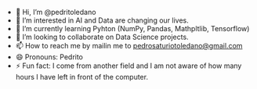 - 👋 Hi, I’m @pedritoledano
- 👀 I’m interested in AI and Data are changing our lives.  
- 🌱 I’m currently learning Pyhton (NumPy, Pandas, Mathpltlib, Tensorflow)
- 💞️ I’m looking to collaborate on Data Science projects.
- 📫 How to reach me by mailin me to pedrosaturiotoledano@gmail.com    
- 😄 Pronouns: Pedrito
- ⚡ Fun fact: I come from another field and I am not aware of how many hours I have left in front of the computer.

<!---
pedritoledano/pedritoledano is a ✨ special ✨ repository because its `README.md` (this file) appears on your GitHub profile.
You can click the Preview link to take a look at your changes.
--->
